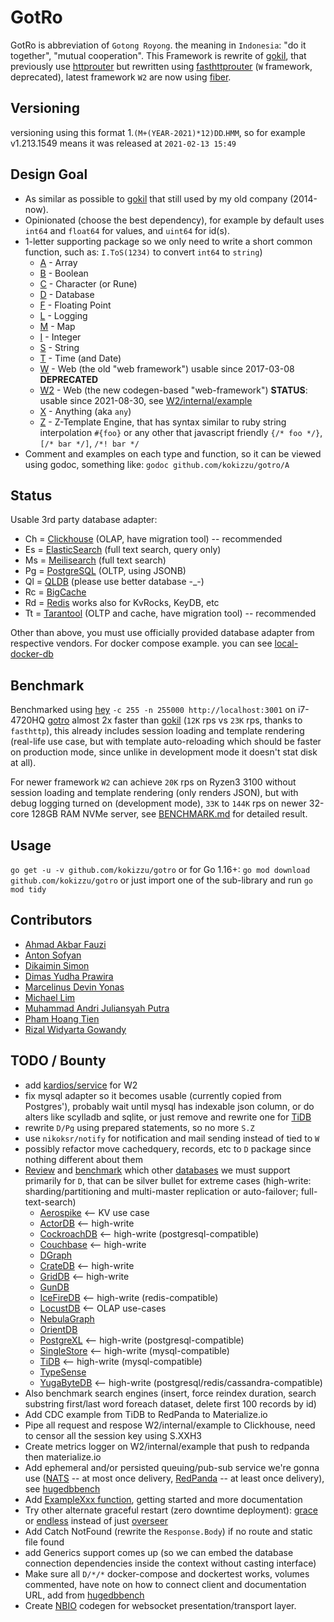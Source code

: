 # GotRo

GotRo is abbreviation of `Gotong Royong`. the meaning in `Indonesia`: "do it together", "mutual cooperation". 
This Framework is rewrite of [gokil](//gitlab.com/kokizzu/gokil), that previously use [httprouter](//github.com/julienschmidt/httprouter) but rewritten using [fasthttprouter](//github.com/buaazp/fasthttprouter) (`W` framework, deprecated), latest framework `W2` are now using [fiber](//gofiber.io).

## Versioning

versioning using this format 1.`(M+(YEAR-2021)*12)DD`.`HMM`,
so for example v1.213.1549 means it was released at `2021-02-13 15:49`

## Design Goal
- As similar as possible to [gokil](//gitlab.com/kokizzu/gokil) that still used by my old company (2014-now).
- Opinionated (choose the best dependency), for example by default uses `int64` and `float64` for values, and `uint64` for id(s).
- 1-letter supporting package so we only need to write a short common function, such as: `I.ToS(1234)` to convert `int64` to `string`)
  - [A](/A) - Array
  - [B](/B) - Boolean
  - [C](/C) - Character (or Rune)
  - [D](/D) - Database
  - [F](/F) - Floating Point
  - [L](/L) - Logging
  - [M](/M) - Map
  - [I](/I) - Integer
  - [S](/S) - String
  - [T](/T) - Time (and Date)
  - [W](/W) - Web (the old "web framework") usable since 2017-03-08 **DEPRECATED**
  - [W2](/W2) - Web (the new codegen-based "web-framework") **STATUS**: usable since 2021-08-30, see [W2/internal/example](/W2/internal/example)
  - [X](/X) - Anything (aka `any`)
  - [Z](/Z) - Z-Template Engine, that has syntax similar to ruby string interpolation `#{foo}` or any other that javascript friendly `{/* foo */}`, `[/* bar */]`, `/*! bar */`
- Comment and examples on each type and function, so it can be viewed using godoc, something like: `godoc github.com/kokizzu/gotro/A`

## Status

Usable 3rd party database adapter:
  - Ch = [Clickhouse](/D/Ch) (OLAP, have migration tool) -- recommended
  - Es = [ElasticSearch](/D/Es) (full text search, query only)
  - Ms = [Meilisearch](/D/Ms) (full text search)
  - Pg = [PostgreSQL](/D/Pg) (OLTP, using JSONB)
  - Ql = [QLDB](/D/Ql) (please use better database -_-)
  - Rc = [BigCache](/D/Rc)
  - Rd = [Redis](/D/Rd) works also for KvRocks, KeyDB, etc
  - Tt = [Tarantool](/D/Tt) (OLTP and cache, have migration tool) -- recommended
  
Other than above, you must use officially provided database adapter from respective vendors. For docker compose example. you can see [local-docker-db](//github.com/alexmacarthur/local-docker-db)

## Benchmark

Benchmarked using [hey](//github.com/rakyll/hey) `-c 255 -n 255000 http://localhost:3001` on i7-4720HQ [gotro](//github.com/kokizzu/gotro) almost 2x faster than [gokil](//gitlab.com/kokizzu/gokil) (`12K` rps vs `23K` rps, thanks to `fasthttp`),
this already includes session loading and template rendering (real-life use case, but with template auto-reloading which should be faster on production mode, since unlike in development mode it doesn't stat disk at all). 

For newer framework `W2` can achieve `20K` rps on Ryzen3 3100 without session loading and template rendering (only renders JSON), but with debug logging turned on (development mode), `33K` to `144K` rps on newer 32-core 128GB RAM NVMe server, see [BENCHMARK.md](/BENCHMARK.md) for detailed result.

## Usage

`go get -u -v github.com/kokizzu/gotro` or for Go 1.16+: `go mod download github.com/kokizzu/gotro` or just import one of the sub-library and run `go mod tidy` 

## Contributors

- [Ahmad Akbar Fauzi](//github.com/akbarfa49)
- [Anton Sofyan](//github.com/antonsofyan)
- [Dikaimin Simon](//github.com/dikaimins)
- [Dimas Yudha Prawira](//github.com/dhiemaz)
- [Marcelinus Devin Yonas](//github.com/davey06)
- [Michael Lim](//github.com/shaolim)
- [Muhammad Andri Juliansyah Putra](//github.com/MuhAndriJP)
- [Pham Hoang Tien](//github.com/PhamHoangTien1987)
- [Rizal Widyarta Gowandy](//github.com/rizalgowandy)

## TODO / Bounty

- add [kardios/service](//github.com/kardianos/service) for W2
- fix mysql adapter so it becomes usable (currently copied from Postgres'), probably wait until mysql has indexable json column, or do alters like scylladb and sqlite, or just remove and rewrite one for [TiDB](//github.com/kokizzu/list-of-tech-migrations)
- rewrite `D/Pg` using prepared statements, so no more `S.Z`
- use `nikoksr/notify` for notification and mail sending instead of tied to `W`
- possibly refactor move cachedquery, records, etc to `D` package since nothing different about them
- [Review](//goo.gl/tBkfse) and [benchmark](//github.com/kokizzu/hugedbbench) which other [databases](//github.com/alexmacarthur/local-docker-db) we must support primarily for `D`, that can be silver bullet for extreme cases (high-write: sharding/partitioning and multi-master replication or auto-failover; full-text-search) 
  - [Aerospike](//aerospike.com) <-- KV use case
  - [ActorDB](//www.actordb.com) <-- high-write
  - [CockroachDB](//www.cockroachlabs.com) <-- high-write (postgresql-compatible)
  - [Couchbase](//www.couchbase.com) <-- high-write
  - [DGraph](//dgraph.io)   
  - [CrateDB](//www.crate.io) <-- high-write
  - [GridDB](//griddb.net/en) <-- high-write
  - [GunDB](//gundb.github.io)
  - [IceFireDB](//github.com/gitsrc/IceFireDB) <-- high-write (redis-compatible)
  - [LocustDB](//github.com/cswinter/LocustDB) <-- OLAP use-cases
  - [NebulaGraph](//nebula-graph.io)
  - [OrientDB](//orientdb.com)
  - [PostgreXL](//www.postgres-xl.org) <-- high-write (postgresql-compatible)
  - [SingleStore](//www.singlestore.com) <-- high-write (mysql-compatible)
  - [TiDB](//github.com/pingcap/tidb) <-- high-write (mysql-compatible)
  - [TypeSense](//typesense.org)
  - [YugaByteDB](//www.yugabyte.com) <-- high-write (postgresql/redis/cassandra-compatible)
- Also benchmark search engines (insert, force reindex duration, search substring first/last word foreach dataset, delete first 100 records by id)
- Add CDC example from TiDB to RedPanda to Materialize.io
- Pipe all request and respose W2/internal/example to Clickhouse, need to censor all the session key using S.XXH3
- Create metrics logger on W2/internal/example that push to redpanda then materialize.io
- Add ephemeral and/or persisted queuing/pub-sub service we're gonna use ([NATS](//nats.io) -- at most once delivery, [RedPanda](//redpanda.com) -- at least once delivery), see [hugedbbench](//github.com/kokizzu/hugedbbench/)
- Add [ExampleXxx function](//blog.golang.org/examples), getting started and more documentation 
- Try other alternate graceful restart (zero downtime deployment): [grace](//github.com/facebookgo/grace) or [endless](//github.com/fvbock/endless) instead of just [overseer](https://github.com/jpillora/overseer)
- Add Catch NotFound (rewrite the `Response.Body`) if no route and static file found
- add Generics support comes up (so we can embed the database connection dependencies inside the context without casting interface)
- Make sure all `D/*/*` docker-compose and dockertest works, volumes commented, have note on how to connect client and documentation URL, add from [hugedbbench](//github.com/kokizzu/hugedbbench/)
- Create [NBIO](https://github.com/lesismal/nbio) codegen for websocket presentation/transport layer.
